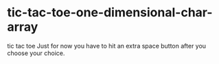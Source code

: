 # tic-tac-toe-one-dimensional-char-array
tic tac toe 
Just for now you have to hit an extra space button after you choose your choice.
